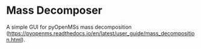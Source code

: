 # Mass Decomposer
A simple GUI for pyOpenMSs mass decomposition (https://pyopenms.readthedocs.io/en/latest/user_guide/mass_decomposition.html).
